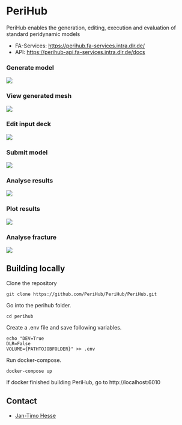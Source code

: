 <!--
SPDX-FileCopyrightText: 2023 PeriHub <https://github.com/PeriHub/PeriHub>

SPDX-License-Identifier: Apache-2.0
-->

# PeriHub

PeriHub enables the generation, editing, execution and evaluation of standard peridynamic models

- FA-Services: https://perihub.fa-services.intra.dlr.de/
- API: https://perihub-api.fa-services.intra.dlr.de/docs

### Generate model

![](http://localhost:6020/assets/gif/generateModel.gif)

### View generated mesh

![](http://localhost:6020/assets/gif/viewMesh.gif)

### Edit input deck

![](http://localhost:6020/assets/gif/editInputDeck.gif)

### Submit model

![](http://localhost:6020/assets/gif/runModel.gif)

### Analyse results

![](http://localhost:6020/assets/gif/analyseResults.gif)

### Plot results

![](http://localhost:6020/assets/gif/plotResults.gif)

### Analyse fracture

![](http://localhost:6020/assets/gif/analyseFracture.gif)

## Building locally

Clone the repository

```
git clone https://github.com/PeriHub/PeriHub/PeriHub.git
```

Go into the perihub folder.

```
cd perihub
```

Create a .env file and save following variables.

```
echo "DEV=True
DLR=False
VOLUME={PATHTOJOBFOLDER}" >> .env
```

Run docker-compose.

```
docker-compose up
```

If docker finished building PeriHub, go to http://localhost:6010

## Contact

- [Jan-Timo Hesse](mailto:Jan-Timo.Hesse@dlr.de)
